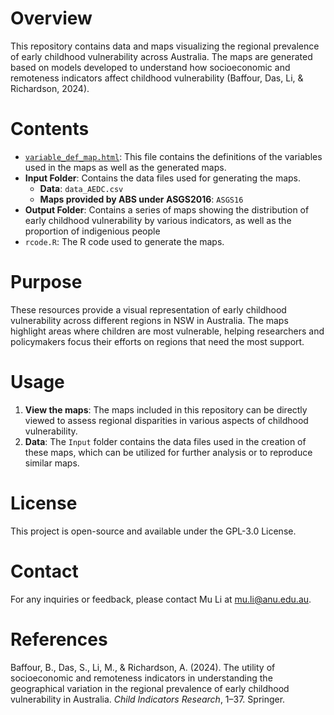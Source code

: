 # Overview

This repository contains data and maps visualizing the regional prevalence of early childhood vulnerability across Australia. The maps are generated based on models developed to understand how socioeconomic and remoteness indicators affect childhood vulnerability (Baffour, Das, Li, & Richardson, 2024).

# Contents

-   [`variable_def_map.html`](https://github.com/MoooooLee/AEDC_Mapping_2018/variable_def_map.html): This file contains the definitions of the variables used in the maps as well as the generated maps.
-   **Input Folder**: Contains the data files used for generating the maps.
    -   **Data**: `data_AEDC.csv`
    -   **Maps provided by ABS under ASGS2016**: `ASGS16`
-   **Output Folder**: Contains a series of maps showing the distribution of early childhood vulnerability by various indicators, as well as the proportion of indigenious people
-   `rcode.R`: The R code used to generate the maps.

# Purpose

These resources provide a visual representation of early childhood vulnerability across different regions in NSW in Australia. The maps highlight areas where children are most vulnerable, helping researchers and policymakers focus their efforts on regions that need the most support.

# Usage

1.  **View the maps**: The maps included in this repository can be directly viewed to assess regional disparities in various aspects of childhood vulnerability.
2.  **Data**: The `Input` folder contains the data files used in the creation of these maps, which can be utilized for further analysis or to reproduce similar maps.

# License

This project is open-source and available under the GPL-3.0 License.

# Contact

For any inquiries or feedback, please contact Mu Li at [mu.li\@anu.edu.au](mu.li@anu.edu.au).

# References

Baffour, B., Das, S., Li, M., & Richardson, A. (2024). The utility of socioeconomic and remoteness indicators in understanding the geographical variation in the regional prevalence of early childhood vulnerability in Australia. *Child Indicators Research*, 1–37. Springer.
